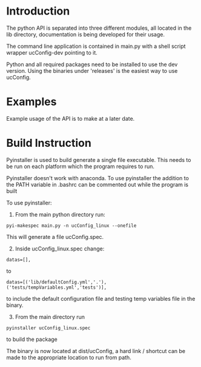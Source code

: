 # Introduction

The python API is separated into three different modules, all located in the lib directory, documentation is being developed for their usage.

The command line application is contained in main.py with a shell script wrapper ucConfig-dev pointing to it.

Python and all required packages need to be installed to use the dev version. Using the binaries under 'releases' is the easiest way to use ucConfig.

# Examples

Example usage of the API is to make at a later date.

# Build Instruction

Pyinstaller is used to build generate a single file executable. This needs to be run on each platform which the program requires to run.

Pyinstaller doesn't work with anaconda. To use pyinstaller the addition to the PATH variable in .bashrc can be commented out while the program is built

To use pyinstaller:

1. From the main python directory run:
```
pyi-makespec main.py -n ucConfig_linux --onefile
```
This will generate a file ucConfig.spec.

2. Inside ucConfig_linux.spec change:
```
datas=[],
```
to
```
datas=[('lib/defaultConfig.yml','.'),('tests/tempVariables.yml','tests')],
```
to include the default configuration file and testing temp variables file in the binary.

3. From the main directory run
```
pyinstaller ucConfig_linux.spec
```
to build the package

The binary is now located at dist/ucConfig, a hard link / shortcut can be made to the appropriate location to run from path.
